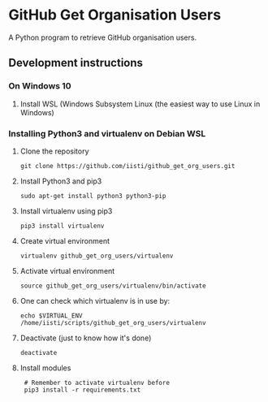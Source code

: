 # GitHub Get Organisation Users
A Python program to retrieve GitHub organisation users.

## Development instructions
### On Windows 10
1. Install WSL (Windows Subsystem Linux (the easiest way to use Linux in Windows)

### Installing Python3 and virtualenv on Debian WSL
1. Clone the repository
       
       git clone https://github.com/iisti/github_get_org_users.git
1. Install Python3 and pip3

       sudo apt-get install python3 python3-pip
1. Install virtualenv using pip3

       pip3 install virtualenv
1. Create virtual environment

       virtualenv github_get_org_users/virtualenv
1. Activate virtual environment

       source github_get_org_users/virtualenv/bin/activate
1. One can check which virtualenv is in use by:

       echo $VIRTUAL_ENV
       /home/iisti/scripts/github_get_org_users/virtualenv
1. Deactivate (just to know how it's done)

       deactivate
       
1. Install modules
        
        # Remember to activate virtualenv before
        pip3 install -r requirements.txt
